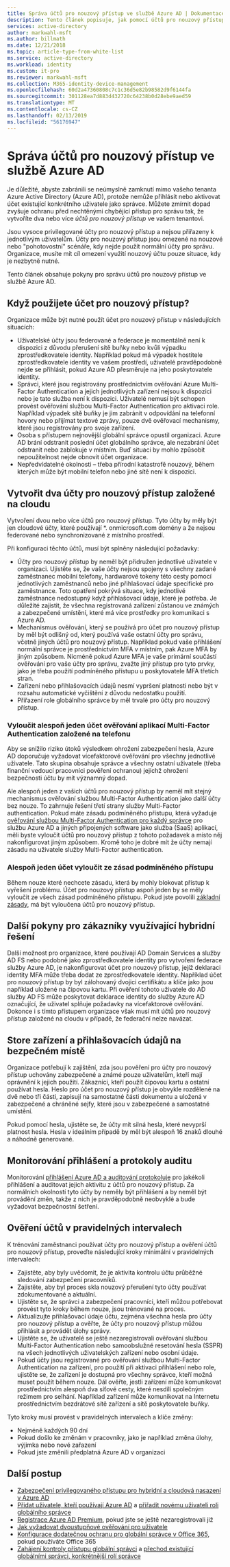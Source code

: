 ```yaml
---
title: Správa účtů pro nouzový přístup ve službě Azure AD | Dokumentace Microsoftu
description: Tento článek popisuje, jak pomocí účtů pro nouzový přístup můžete zabránit neúmyslnému zamknutí mimo vašeho tenanta Azure Active Directory (Azure AD).
services: active-directory
author: markwahl-msft
ms.author: billmath
ms.date: 12/21/2018
ms.topic: article-type-from-white-list
ms.service: active-directory
ms.workload: identity
ms.custom: it-pro
ms.reviewer: markwahl-msft
ms.collection: M365-identity-device-management
ms.openlocfilehash: 60d2a47360808c7c1c36d5e82b98582d9f6144fa
ms.sourcegitcommit: 301128ea7d883d432720c64238b0d28ebe9aed59
ms.translationtype: MT
ms.contentlocale: cs-CZ
ms.lasthandoff: 02/13/2019
ms.locfileid: "56176947"
---
```

# <a name="manage-emergency-access-accounts-in-azure-ad"></a>Správa účtů pro nouzový přístup ve službě Azure AD

Je důležité, abyste zabránili se neúmyslně zamknutí mimo vašeho tenanta Azure Active Directory (Azure AD), protože nemůže přihlásit nebo aktivovat účet existující konkrétního uživatele jako správce. Můžete zmírnit dopad zvyšuje ochranu před nechtěnými chybějící přístup pro správu tak, že vytvoříte dva nebo více *účtů pro nouzový přístup* ve vašem tenantovi.

Jsou vysoce privilegované účty pro nouzový přístup a nejsou přiřazeny k jednotlivým uživatelům. Účty pro nouzový přístup jsou omezené na nouzové nebo "pohotovostní" scénáře, kdy nejde použít normální účty pro správu. Organizace, musíte mít cíl omezení využití nouzový účtu pouze situace, kdy je nezbytně nutné.

Tento článek obsahuje pokyny pro správu účtů pro nouzový přístup ve službě Azure AD.

## <a name="when-would-you-use-an-emergency-access-account"></a>Když použijete účet pro nouzový přístup?

Organizace může být nutné použít účet pro nouzový přístup v následujících situacích:

- Uživatelské účty jsou federované a federace je momentálně není k dispozici z důvodu přerušení sítě buňky nebo kvůli výpadku zprostředkovatele identity. Například pokud má výpadek hostitele zprostředkovatele identity ve vašem prostředí, uživatelé pravděpodobně nejde se přihlásit, pokud Azure AD přesměruje na jeho poskytovatele identity.
- Správci, které jsou registrovány prostřednictvím ověřování Azure Multi-Factor Authentication a jejich jednotlivých zařízení nejsou k dispozici nebo je tato služba není k dispozici. Uživatelé nemusí být schopen provést ověřování službou Multi-Factor Authentication pro aktivaci role. Například výpadek sítě buňky je jim zabránit v odpovídání na telefonní hovory nebo přijímat textové zprávy, pouze dvě ověřovací mechanismy, které jsou registrovány pro svoje zařízení.
- Osoba s přístupem nejnovější globální správce opustil organizaci. Azure AD brání odstranit poslední účet globálního správce, ale nezabrání účet odstranit nebo zablokuje v místním. Buď situaci by mohlo způsobit nepoužitelnost nejde obnovit účet organizace.
- Nepředvídatelné okolnosti – třeba přírodní katastrofě nouzový, během kterých může být mobilní telefon nebo jiné sítě není k dispozici. 

## <a name="create-two-cloud-based-emergency-access-accounts"></a>Vytvořit dva účty pro nouzový přístup založené na cloudu

Vytvoření dvou nebo více účtů pro nouzový přístup. Tyto účty by měly být jen cloudové účty, které používají \*. onmicrosoft.com domény a že nejsou federované nebo synchronizované z místního prostředí.

Při konfiguraci těchto účtů, musí být splněny následující požadavky:

- Účty pro nouzový přístup by neměl být přidružen jednotlivé uživatele v organizaci. Ujistěte se, že vaše účty nejsou spojeny s všechny zadané zaměstnanec mobilní telefony, hardwarové tokeny této cesty pomocí jednotlivých zaměstnanců nebo jiné přihlašovací údaje specifické pro zaměstnance. Toto opatření pokrývá situace, kdy jednotlivé zaměstnance nedostupný když přihlašovací údaje, které je potřeba. Je důležité zajistit, že všechna registrovaná zařízení zůstanou ve známých a zabezpečené umístění, které má více prostředky pro komunikaci s Azure AD.
- Mechanismus ověřování, který se používá pro účet pro nouzový přístup by měl být odlišný od, který používá vaše ostatní účty pro správu, včetně jiných účtů pro nouzový přístup.  Například pokud vaše přihlášení normální správce je prostřednictvím MFA v místním, pak Azure MFA by jiným způsobem.  Nicméně pokud Azure MFA je vaše primární součástí ověřování pro vaše účty pro správu, zvažte jiný přístup pro tyto prvky, jako je třeba použití podmíněného přístupu u poskytovatele MFA třetích stran.
- Zařízení nebo přihlašovacích údajů nesmí vypršení platnosti nebo být v rozsahu automatické vyčištění z důvodu nedostatku použití.  
- Přiřazení role globálního správce by měl trvalé pro účty pro nouzový přístup. 


### <a name="exclude-at-least-one-account-from-phone-based-multi-factor-authentication"></a>Vyloučit alespoň jeden účet ověřování aplikací Multi-Factor Authentication založené na telefonu

Aby se snížilo riziko útoků výsledkem ohrožení zabezpečení hesla, Azure AD doporučuje vyžadovat vícefaktorové ověřování pro všechny jednotlivé uživatele. Tato skupina obsahuje správce a všechny ostatní uživatele (třeba finanční vedoucí pracovníci pověření ochranou) jejichž ohrožení bezpečnosti účtu by mít významný dopad.

Ale alespoň jeden z vašich účtů pro nouzový přístup by neměl mít stejný mechanismus ověřování službou Multi-Factor Authentication jako další účty bez nouze. To zahrnuje řešení třetí strany služby Multi-Factor authentication. Pokud máte zásadu podmíněného přístupu, která vyžaduje [ověřování službou Multi-Factor Authentication pro každý správce](../authentication/howto-mfa-userstates.md) pro službu Azure AD a jiných připojených software jako služba (SaaS) aplikací, měli byste vyloučit účtů pro nouzový přístup z tohoto požadavek a místo něj nakonfigurovat jiným způsobem. Kromě toho je dobré mít že účty nemají zásadu na uživatele služby Multi-Factor authentication.

### <a name="exclude-at-least-one-account-from-conditional-access-policies"></a>Alespoň jeden účet vyloučit ze zásad podmíněného přístupu

Během nouze které nechcete zásadu, která by mohly blokovat přístup k vyřešení problému. Účet pro nouzový přístup aspoň jeden by se měly vyloučit ze všech zásad podmíněného přístupu. Pokud jste povolili [základní zásady](../conditional-access/baseline-protection.md), má být vyloučena účtů pro nouzový přístup.

## <a name="additional-guidance-for-hybrid-customers"></a>Další pokyny pro zákazníky využívající hybridní řešení

Další možnost pro organizace, které používají AD Domain Services a služby AD FS nebo podobně jako zprostředkovatele identity pro vytvoření federace služby Azure AD, je nakonfigurovat účet pro nouzový přístup, jejíž deklaraci identity MFA může třeba dodat ze zprostředkovatele identity.  Například účet pro nouzový přístup by byl zálohovaný dvojici certifikátu a klíče jako jsou například uložené na čipovou kartu.  Při ověření tohoto uživatele do AD služby AD FS může poskytovat deklarace identity do služby Azure AD označující, že uživatel splňuje požadavky na vícefaktorové ověřování.  Dokonce i s tímto přístupem organizace však musí mít účtů pro nouzový přístup založené na cloudu v případě, že federační nelze navázat. 

## <a name="store-devices-and-credentials-in-a-safe-location"></a>Store zařízení a přihlašovacích údajů na bezpečném místě

Organizace potřebují k zajištění, zda jsou pověření pro účty pro nouzový přístup uchovány zabezpečené a známé pouze uživatelům, kteří mají oprávnění k jejich použití. Zákazníci, kteří použít čipovou kartu a ostatní používat hesla. Heslo pro účet pro nouzový přístup je obvykle rozdělené na dvě nebo tři části, zapisují na samostatné části dokumentu a uložená v zabezpečené a chráněné sejfy, které jsou v zabezpečené a samostatné umístění.

Pokud pomocí hesla, ujistěte se, že účty mít silná hesla, které nevyprší platnost hesla. Hesla v ideálním případě by měl být alespoň 16 znaků dlouhé a náhodně generované.


## <a name="monitor-sign-in-and-audit-logs"></a>Monitorování přihlášení a protokoly auditu

Monitorování [přihlášení Azure AD a auditování protokoluje](../reports-monitoring/concept-sign-ins.md) pro jakékoli přihlášení a auditovat jejich aktivitu z účtů pro nouzový přístup. Za normálních okolností tyto účty by neměly být přihlášení a by neměl být provádění změn, takže z nich je pravděpodobně neobvyklé a bude vyžadovat bezpečnostní šetření.

## <a name="validate-accounts-at-regular-intervals"></a>Ověření účtů v pravidelných intervalech

K trénování zaměstnanci používat účty pro nouzový přístup a ověření účtů pro nouzový přístup, proveďte následující kroky minimální v pravidelných intervalech:

- Zajistěte, aby byly uvědomit, že je aktivita kontrolu účtu průběžné sledování zabezpečení pracovníků.
- Zajistěte, aby byl proces skla nouzový přerušení tyto účty používat zdokumentované a aktuální.
- Ujistěte se, že správci a zabezpečení pracovníci, kteří můžou potřebovat provést tyto kroky během nouze, jsou trénované na proces.
- Aktualizujte přihlašovací údaje účtu, zejména všechna hesla pro účty pro nouzový přístup a ověřte, že účty pro nouzový přístup můžou přihlásit a provádět úlohy správy.
- Ujistěte se, že uživatelé se ještě nezaregistrovali ověřování službou Multi-Factor Authentication nebo samoobslužné resetování hesla (SSPR) na všech jednotlivých uživatelských zařízení nebo osobní údaje. 
- Pokud účty jsou registrované pro ověřování službou Multi-Factor Authentication na zařízení, pro použití při aktivaci přihlášení nebo role, ujistěte se, že zařízení je dostupná pro všechny správce, kteří možná muset použít během nouze. Dál ověřte, jestli zařízení může komunikovat prostřednictvím alespoň dva síťové cesty, které nesdílí společným režimem pro selhání. Například zařízení může komunikovat na Internetu prostřednictvím bezdrátové sítě zařízení a sítě poskytovatele buňky.

Tyto kroky musí provést v pravidelných intervalech a klíče změny:

- Nejméně každých 90 dní
- Pokud došlo ke změnám v pracovníky, jako je například změna úlohy, výjimka nebo nové zařazení
- Pokud jste změnili předplatná Azure AD v organizaci

## <a name="next-steps"></a>Další postup

- [Zabezpečení privilegovaného přístupu pro hybridní a cloudová nasazení v Azure AD](directory-admin-roles-secure.md)
- [Přidat uživatele, kteří používají Azure AD](../fundamentals/add-users-azure-active-directory.md) a [přiřadit novému uživateli roli globálního správce](../fundamentals/active-directory-users-assign-role-azure-portal.md)
- [Registrace Azure AD Premium](../fundamentals/active-directory-get-started-premium.md), pokud jste se ještě nezaregistrovali již
- [Jak vyžadovat dvoustupňové ověřování pro uživatele](../authentication/howto-mfa-userstates.md)
- [Konfigurace dodatečnou ochranu pro globální správce v Office 365](https://docs.microsoft.com/office365/enterprise/protect-your-global-administrator-accounts), pokud používáte Office 365
- [Zahájení kontroly přístupu globální správci](../privileged-identity-management/pim-how-to-start-security-review.md) a [přechod existující globálními správci, konkrétnější rolí správce](directory-assign-admin-roles.md)

